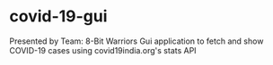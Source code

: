 # covid-19-gui
Presented by Team: 8-Bit Warriors
Gui application to fetch and show COVID-19 cases using covid19india.org's stats API
